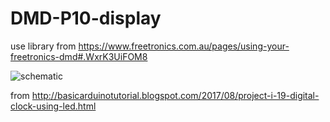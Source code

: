 # DMD-P10-display
use library from https://www.freetronics.com.au/pages/using-your-freetronics-dmd#.WxrK3UiFOM8


![schematic](https://3.bp.blogspot.com/-V0-_qLKas64/WYkh9sS2NOI/AAAAAAAAIrY/-n_sUkBS5T8u5ETXTX8xlJoch5Naq5Z_gCKgBGAs/s1600/Project%2B19.BMP)

from http://basicarduinotutorial.blogspot.com/2017/08/project-i-19-digital-clock-using-led.html
